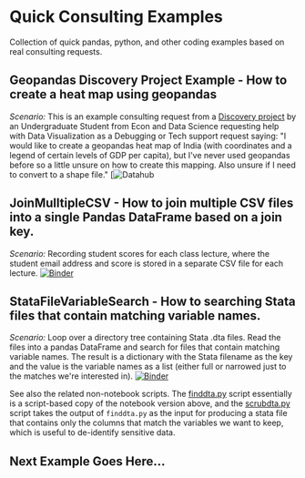 # Quick Consulting Examples

Collection of quick pandas, python, and other coding examples based on real consulting requests.

## Geopandas Discovery Project Example - How to create a heat map using geopandas

*Scenario:* This is an example consulting request from a [Discovery project](https://data.berkeley.edu/research/discovery-program-home) by an Undergraduate Student from Econ and Data Science requesting help with Data Visualization as a Debugging or Tech support request saying: "I would like to create a geopandas heat map of India (with coordinates and a legend of certain levels of GDP per capita), but I've never used geopandas before so a little unsure on how to create this mapping. Also unsure if I need to convert to a shape file."
[![Datahub](https://datahub.berkeley.edu/hub/user-redirect/git-pull?repo=https%3A%2F%2Fgithub.com%2Fdlab-berkeley%2Fquick-consulting-examples.git&urlpath=tree%2Fquick-consulting-examples%2FGeopandas+Discovery+Project+Example.ipynb&branch=master)

## JoinMulltipleCSV - How to join multiple CSV files into a single Pandas DataFrame based on a join key.

*Scenario:* Recording student scores for each class lecture, where the student email address and score is stored in a separate CSV file for each lecture.
[![Binder](https://mybinder.org/badge_logo.svg)](https://mybinder.org/v2/gh/dlab-berkeley/quick-consulting-examples/master?filepath=JoinMulltipleCSV.ipynb)

## StataFileVariableSearch - How to searching Stata files that contain matching variable names.

*Scenario:* Loop over a directory tree containing Stata .dta files. Read the files into a pandas DataFrame and search for files that contain matching variable names. The result is a dictionary with the Stata filename as the key and the value is the variable names as a list (either full or narrowed just to the matches we're interested in).
[![Binder](https://mybinder.org/badge_logo.svg)](https://mybinder.org/v2/gh/dlab-berkeley/quick-consulting-examples/master?filepath=StataFileVariableSearch.ipynb)

See also the related non-notebook scripts. The [finddta.py](./finddta.py) script essentially is a script-based copy of the notebook version above, and the [scrubdta.py](./scrubdta.py) script takes the output of `finddta.py` as the input for producing a stata file that contains only the columns that match the variables we want to keep, which is useful to de-identify sensitive data.

## Next Example Goes Here...
